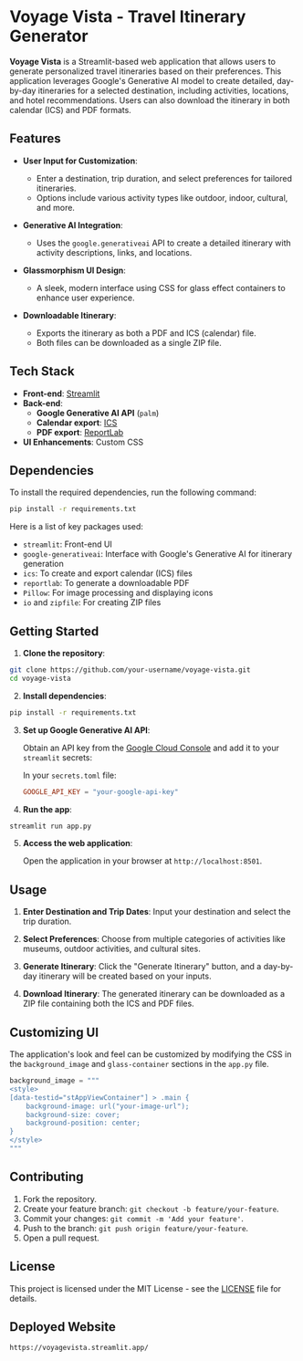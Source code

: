# **Voyage Vista - Travel Itinerary Generator**

**Voyage Vista** is a Streamlit-based web application that allows users to generate personalized travel itineraries based on their preferences. This application leverages Google's Generative AI model to create detailed, day-by-day itineraries for a selected destination, including activities, locations, and hotel recommendations. Users can also download the itinerary in both calendar (ICS) and PDF formats.

## **Features**

- **User Input for Customization**: 
  - Enter a destination, trip duration, and select preferences for tailored itineraries.
  - Options include various activity types like outdoor, indoor, cultural, and more.
  
- **Generative AI Integration**:
  - Uses the `google.generativeai` API to create a detailed itinerary with activity descriptions, links, and locations.
  
- **Glassmorphism UI Design**: 
  - A sleek, modern interface using CSS for glass effect containers to enhance user experience.
  
- **Downloadable Itinerary**:
  - Exports the itinerary as both a PDF and ICS (calendar) file.
  - Both files can be downloaded as a single ZIP file.

## **Tech Stack**

- **Front-end**: [Streamlit](https://streamlit.io/)
- **Back-end**: 
  - **Google Generative AI API** (`palm`)
  - **Calendar export**: [ICS](https://pypi.org/project/ics/)
  - **PDF export**: [ReportLab](https://www.reportlab.com/)
- **UI Enhancements**: Custom CSS

## **Dependencies**

To install the required dependencies, run the following command:

```bash
pip install -r requirements.txt
```

Here is a list of key packages used:

- `streamlit`: Front-end UI
- `google-generativeai`: Interface with Google's Generative AI for itinerary generation
- `ics`: To create and export calendar (ICS) files
- `reportlab`: To generate a downloadable PDF
- `Pillow`: For image processing and displaying icons
- `io` and `zipfile`: For creating ZIP files

## **Getting Started**

1. **Clone the repository**:

```bash
git clone https://github.com/your-username/voyage-vista.git
cd voyage-vista
```

2. **Install dependencies**:

```bash
pip install -r requirements.txt
```

3. **Set up Google Generative AI API**:

   Obtain an API key from the [Google Cloud Console](https://console.cloud.google.com/) and add it to your `streamlit` secrets:

   In your `secrets.toml` file:

   ```toml
   GOOGLE_API_KEY = "your-google-api-key"
   ```

4. **Run the app**:

```bash
streamlit run app.py
```

5. **Access the web application**:

   Open the application in your browser at `http://localhost:8501`.

## **Usage**

1. **Enter Destination and Trip Dates**: 
   Input your destination and select the trip duration.

2. **Select Preferences**: 
   Choose from multiple categories of activities like museums, outdoor activities, and cultural sites.

3. **Generate Itinerary**: 
   Click the "Generate Itinerary" button, and a day-by-day itinerary will be created based on your inputs.

4. **Download Itinerary**: 
   The generated itinerary can be downloaded as a ZIP file containing both the ICS and PDF files.

## **Customizing UI**

The application's look and feel can be customized by modifying the CSS in the `background_image` and `glass-container` sections in the `app.py` file.

```python
background_image = """
<style>
[data-testid="stAppViewContainer"] > .main {
    background-image: url("your-image-url");
    background-size: cover;
    background-position: center;
}
</style>
"""
```

## **Contributing**

1. Fork the repository.
2. Create your feature branch: `git checkout -b feature/your-feature`.
3. Commit your changes: `git commit -m 'Add your feature'`.
4. Push to the branch: `git push origin feature/your-feature`.
5. Open a pull request.

## **License**

This project is licensed under the MIT License - see the [LICENSE](LICENSE) file for details.

## **Deployed Website**

`https://voyagevista.streamlit.app/`